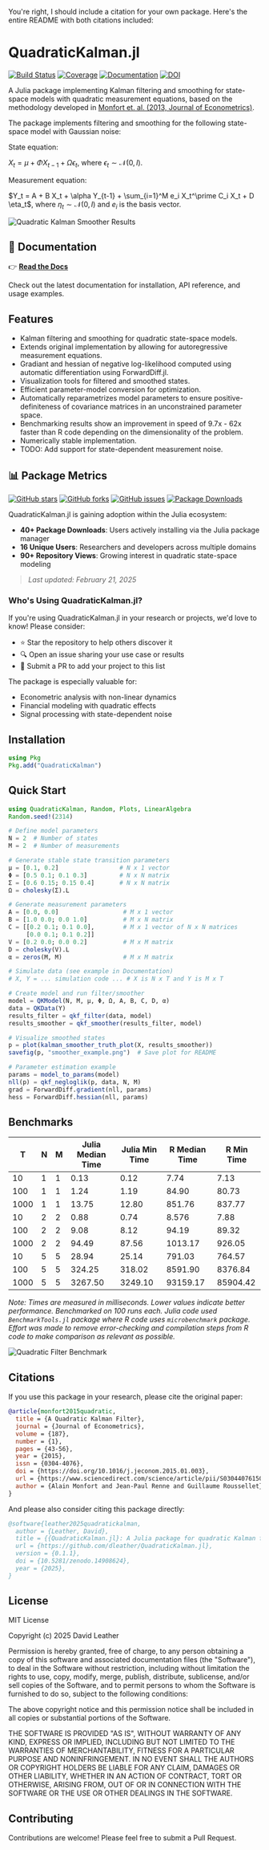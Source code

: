 You're right, I should include a citation for your own package. Here's the entire README with both citations included:

# QuadraticKalman.jl


[![Build
Status](https://github.com/dleather/QuadraticKalman.jl/actions/workflows/CI.yml/badge.svg?branch=main)](https://github.com/dleather/QuadraticKalman.jl/actions/workflows/CI.yml?query=branch%3Amain)
[![Coverage](https://codecov.io/gh/dleather/QuadraticKalman.jl/branch/main/graph/badge.svg)](https://codecov.io/gh/dleather/QuadraticKalman.jl)
[![Documentation](https://img.shields.io/badge/docs-latest-blue.svg)](https://quadratickalman.netlify.app)
[![DOI](https://zenodo.org/badge/805632598.svg)](https://doi.org/10.5281/zenodo.14908623)


A Julia package implementing Kalman filtering and smoothing for
state-space models with quadratic measurement equations, based on the
methodology developed in [Monfort et. al. (2013, Journal of
Econometrics)](https://www.sciencedirect.com/science/article/abs/pii/S0304407615000123).

The package implements filtering and smoothing for the following
state-space model with Gaussian noise:

State equation:

$X_{t} = \mu + \Phi X_{t-1} + \Omega \epsilon_t$, where
$\epsilon_t \sim \mathcal{N}(0, I).$

Measurement equation:

$Y_t = A + B X_t + \alpha Y_{t-1} + \sum_{i=1}^M e_i X_t^\prime C_i X_t + D \eta_t$,
where $\eta_t \sim \mathcal{N}(0, I)$ and $e_i$ is the basis vector.

![Quadratic Kalman Smoother Results](smoother_example.png)

## 📖 Documentation

👉 **[Read the Docs](https://dleather.github.io/QuadraticKalman.jl/)**

Check out the latest documentation for installation, API reference, and
usage examples.

## Features

- Kalman filtering and smoothing for quadratic state-space models.
- Extends original implementation by allowing for autoregressive
  measurement equations.
- Gradiant and hessian of negative log-likelihood computed using
  automatic differentiation using ForwardDiff.jl.
- Visualization tools for filtered and smoothed states.
- Efficient parameter-model conversion for optimization.
- Automatically reparametrizes model parameters to ensure
  positive-definiteness of covariance matrices in an unconstrained
  parameter space.
- Benchmarking results show an improvement in speed of 9.7x - 62x faster than R code depending on the dimensionality of the problem.
- Numerically stable implementation.
- TODO: Add support for state-dependent measurement noise.

## 📊 Package Metrics

[![GitHub stars](https://img.shields.io/github/stars/dleather/QuadraticKalman.jl?style=social)](https://github.com/dleather/QuadraticKalman.jl/stargazers)
[![GitHub forks](https://img.shields.io/github/forks/dleather/QuadraticKalman.jl?style=social)](https://github.com/dleather/QuadraticKalman.jl/network/members)
[![GitHub issues](https://img.shields.io/github/issues/dleather/QuadraticKalman.jl)](https://github.com/dleather/QuadraticKalman.jl/issues)
[![Package Downloads](https://img.shields.io/badge/downloads-40%2B-brightgreen)](https://github.com/dleather/QuadraticKalman.jl/graphs/traffic)

QuadraticKalman.jl is gaining adoption within the Julia ecosystem:

- **40+ Package Downloads**: Users actively installing via the Julia package manager
- **16 Unique Users**: Researchers and developers across multiple domains
- **90+ Repository Views**: Growing interest in quadratic state-space modeling

> *Last updated: February 21, 2025*

### Who's Using QuadraticKalman.jl?

If you're using QuadraticKalman.jl in your research or projects, we'd love to know! Please consider:
- ⭐ Star the repository to help others discover it
- 🔍 Open an issue sharing your use case or results
- 📝 Submit a PR to add your project to this list

The package is especially valuable for:
- Econometric analysis with non-linear dynamics
- Financial modeling with quadratic effects
- Signal processing with state-dependent noise

## Installation

``` julia
using Pkg
Pkg.add("QuadraticKalman")
```

## Quick Start

``` julia
using QuadraticKalman, Random, Plots, LinearAlgebra
Random.seed!(2314)

# Define model parameters
N = 2  # Number of states
M = 2  # Number of measurements

# Generate stable state transition parameters
μ = [0.1, 0.2]                 # N x 1 vector
Φ = [0.5 0.1; 0.1 0.3]         # N x N matrix
Σ = [0.6 0.15; 0.15 0.4]       # N x N matrix
Ω = cholesky(Σ).L     

# Generate measurement parameters
A = [0.0, 0.0]                  # M x 1 vector
B = [1.0 0.0; 0.0 1.0]          # M x N matrix
C = [[0.2 0.1; 0.1 0.0],        # M x 1 vector of N x N matrices
     [0.0 0.1; 0.1 0.2]]    
V = [0.2 0.0; 0.0 0.2]          # M x M matrix
D = cholesky(V).L
α = zeros(M, M)                 # M x M matrix

# Simulate data (see example in Documentation)
# X, Y = ... simulation code ... # X is N x T and Y is M x T

# Create model and run filter/smoother
model = QKModel(N, M, μ, Φ, Ω, A, B, C, D, α)
data = QKData(Y)
results_filter = qkf_filter(data, model)
results_smoother = qkf_smoother(results_filter, model)

# Visualize smoothed states
p = plot(kalman_smoother_truth_plot(X, results_smoother))
savefig(p, "smoother_example.png")  # Save plot for README

# Parameter estimation example
params = model_to_params(model)
nll(p) = qkf_negloglik(p, data, N, M)
grad = ForwardDiff.gradient(nll, params)
hess = ForwardDiff.hessian(nll, params)
```
## Benchmarks
| T | N | M | Julia Median Time | Julia Min Time | R Median Time | R Min Time |
|-------|---|---|-------------------|----------------|---------------|------------|
| 10    | 1 | 1 | 0.13          | 0.12         | 7.74       | 7.13     |
| 100   | 1 | 1 | 1.24            | 1.19         | 84.90       | 80.73    |
| 1000  | 1 | 1 | 13.75          | 12.80        | 851.76      | 837.77   |
| 10    | 2 | 2 | 0.88           | 0.74         | 8.576       | 7.88     |
| 100   | 2 | 2 | 9.08          | 8.12         | 94.19      | 89.32    |
| 1000  | 2 | 2 | 94.49          | 87.56        | 1013.17     | 926.05   |
| 10    | 5 | 5 | 28.94         | 25.14        | 791.03      | 764.57   |
| 100   | 5 | 5 | 324.25        | 318.02       | 8591.90    | 8376.84  |
| 1000  | 5 | 5 | 3267.50       | 3249.10      | 93159.17    | 85904.42 |

*Note: Times are measured in milliseconds. Lower values indicate better performance. Benchmarked on 100 runs each. Julia code used `BenchmarkTools.jl` package where R code uses `microbenchmark` package. Effort was made to remove error-checking and compilation steps from R code to make comparison as relevant as possible.*

![Quadratic Filter Benchmark](benchmarks/results/scaling_comparison.png)


## Citations

If you use this package in your research, please cite the original
paper:

``` bibtex
@article{monfort2015quadratic,
  title = {A Quadratic Kalman Filter},
  journal = {Journal of Econometrics},
  volume = {187},
  number = {1},
  pages = {43-56},
  year = {2015},
  issn = {0304-4076},
  doi = {https://doi.org/10.1016/j.jeconom.2015.01.003},
  url = {https://www.sciencedirect.com/science/article/pii/S0304407615000123},
  author = {Alain Monfort and Jean-Paul Renne and Guillaume Roussellet},
}
```

And please also consider citing this package directly:

``` bibtex
@software{leather2025quadratickalman,
  author = {Leather, David},
  title = {{QuadraticKalman.jl}: A Julia package for quadratic Kalman filtering},
  url = {https://github.com/dleather/QuadraticKalman.jl},
  version = {0.1.1},
  doi = {10.5281/zenodo.14908624},
  year = {2025},
}
```

## License

MIT License

Copyright (c) 2025 David Leather

Permission is hereby granted, free of charge, to any person obtaining a
copy of this software and associated documentation files (the
"Software"), to deal in the Software without restriction, including
without limitation the rights to use, copy, modify, merge, publish,
distribute, sublicense, and/or sell copies of the Software, and to
permit persons to whom the Software is furnished to do so, subject to
the following conditions:

The above copyright notice and this permission notice shall be included
in all copies or substantial portions of the Software.

THE SOFTWARE IS PROVIDED "AS IS", WITHOUT WARRANTY OF ANY KIND, EXPRESS
OR IMPLIED, INCLUDING BUT NOT LIMITED TO THE WARRANTIES OF
MERCHANTABILITY, FITNESS FOR A PARTICULAR PURPOSE AND NONINFRINGEMENT.
IN NO EVENT SHALL THE AUTHORS OR COPYRIGHT HOLDERS BE LIABLE FOR ANY
CLAIM, DAMAGES OR OTHER LIABILITY, WHETHER IN AN ACTION OF CONTRACT,
TORT OR OTHERWISE, ARISING FROM, OUT OF OR IN CONNECTION WITH THE
SOFTWARE OR THE USE OR OTHER DEALINGS IN THE SOFTWARE.

## Contributing

Contributions are welcome! Please feel free to submit a Pull Request.
